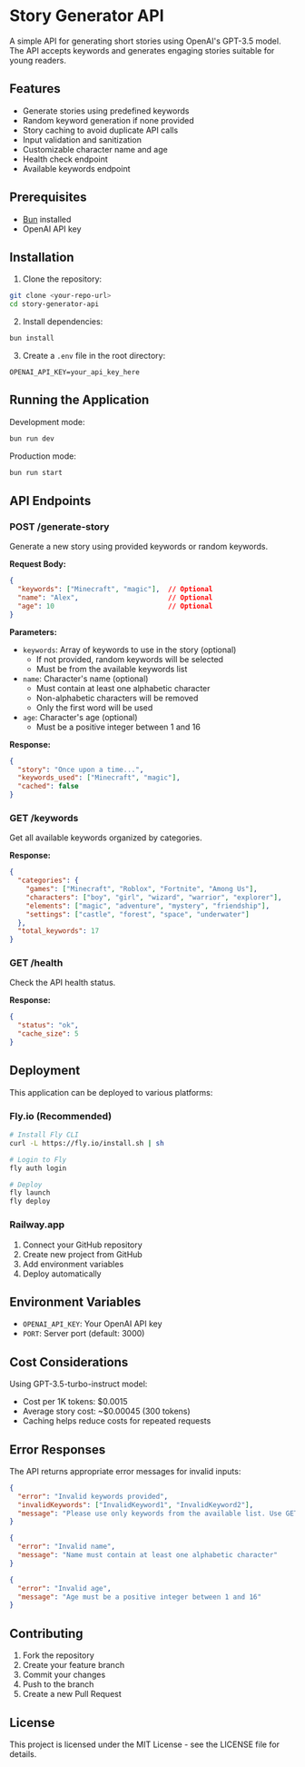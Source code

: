 # Story Generator API

A simple API for generating short stories using OpenAI's GPT-3.5 model. The API accepts keywords and generates engaging stories suitable for young readers.

## Features

- Generate stories using predefined keywords
- Random keyword generation if none provided
- Story caching to avoid duplicate API calls
- Input validation and sanitization
- Customizable character name and age
- Health check endpoint
- Available keywords endpoint

## Prerequisites

- [Bun](https://bun.sh/) installed
- OpenAI API key

## Installation

1. Clone the repository:
```bash
git clone <your-repo-url>
cd story-generator-api
```

2. Install dependencies:
```bash
bun install
```

3. Create a `.env` file in the root directory:
```env
OPENAI_API_KEY=your_api_key_here
```

## Running the Application

Development mode:
```bash
bun run dev
```

Production mode:
```bash
bun run start
```

## API Endpoints

### POST /generate-story

Generate a new story using provided keywords or random keywords.

**Request Body:**
```json
{
  "keywords": ["Minecraft", "magic"],  // Optional
  "name": "Alex",                      // Optional
  "age": 10                            // Optional
}
```

**Parameters:**
- `keywords`: Array of keywords to use in the story (optional)
  - If not provided, random keywords will be selected
  - Must be from the available keywords list
- `name`: Character's name (optional)
  - Must contain at least one alphabetic character
  - Non-alphabetic characters will be removed
  - Only the first word will be used
- `age`: Character's age (optional)
  - Must be a positive integer between 1 and 16

**Response:**
```json
{
  "story": "Once upon a time...",
  "keywords_used": ["Minecraft", "magic"],
  "cached": false
}
```

### GET /keywords

Get all available keywords organized by categories.

**Response:**
```json
{
  "categories": {
    "games": ["Minecraft", "Roblox", "Fortnite", "Among Us"],
    "characters": ["boy", "girl", "wizard", "warrior", "explorer"],
    "elements": ["magic", "adventure", "mystery", "friendship"],
    "settings": ["castle", "forest", "space", "underwater"]
  },
  "total_keywords": 17
}
```

### GET /health

Check the API health status.

**Response:**
```json
{
  "status": "ok",
  "cache_size": 5
}
```

## Deployment

This application can be deployed to various platforms:

### Fly.io (Recommended)
```bash
# Install Fly CLI
curl -L https://fly.io/install.sh | sh

# Login to Fly
fly auth login

# Deploy
fly launch
fly deploy
```

### Railway.app
1. Connect your GitHub repository
2. Create new project from GitHub
3. Add environment variables
4. Deploy automatically

## Environment Variables

- `OPENAI_API_KEY`: Your OpenAI API key
- `PORT`: Server port (default: 3000)

## Cost Considerations

Using GPT-3.5-turbo-instruct model:
- Cost per 1K tokens: $0.0015
- Average story cost: ~$0.00045 (300 tokens)
- Caching helps reduce costs for repeated requests

## Error Responses

The API returns appropriate error messages for invalid inputs:

```json
{
  "error": "Invalid keywords provided",
  "invalidKeywords": ["InvalidKeyword1", "InvalidKeyword2"],
  "message": "Please use only keywords from the available list. Use GET /keywords to see all available options."
}
```

```json
{
  "error": "Invalid name",
  "message": "Name must contain at least one alphabetic character"
}
```

```json
{
  "error": "Invalid age",
  "message": "Age must be a positive integer between 1 and 16"
}
```

## Contributing

1. Fork the repository
2. Create your feature branch
3. Commit your changes
4. Push to the branch
5. Create a new Pull Request

## License

This project is licensed under the MIT License - see the LICENSE file for details. 
